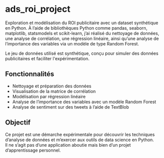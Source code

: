 # ads_roi_project
Exploration et modélisation du ROI publicitaire avec un dataset synthétique en Python.
À l’aide de bibliothèques Python comme pandas, seaborn, matplotlib, statsmodels et scikit-learn,
j’ai réalisé du nettoyage de données, une analyse de corrélation, une régression linéaire, ainsi qu’une analyse de l’importance des variables via un modèle de type Random Forest.

Le jeu de données utilisé est synthétique, conçu pour simuler des données publicitaires et faciliter l'expérimentation.

## Fonctionnalités

- Nettoyage et préparation des données
- Visualisation de la matrice de corrélation
- Modélisation par régression linéaire
- Analyse de l’importance des variables avec un modèle Random Forest
- Analyse de sentiment sur des tweets à l’aide de TextBlob

## Objectif

Ce projet est une démarche expérimentale pour découvrir les techniques d’analyse de données et m’exercer aux outils de data science en Python.  
Il ne s’agit pas d’une application aboutie mais bien d’un projet d’apprentissage personnel.
